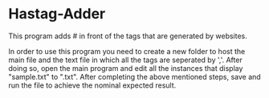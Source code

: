 # Hastag-Adder
This program adds # in front of the tags that are generated by websites.

In order to use this program you need to create a new folder to host the main file and the text file in which all the tags are seperated by ','. After doing so, open the main program and edit all the instances that display "sample.txt" to "<your file name>.txt". After completing the above mentioned steps, save and run the file to achieve the nominal expected result.
